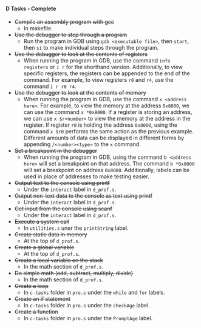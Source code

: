 #### D Tasks - Complete

* ~~Compile an assembly program with gcc~~
  * In makefile.
* ~~Use the debugger to step through a program~~
  * Run the program in GDB using `gdb <executable file>`, then `start`, then `si` to make individual steps through the program.
* ~~Use the debugger to look at the contents of registers~~
  * When running the program in GDB, use the command `info registers` or `i r` for the shorthand version. Additionally, to view specific registers, the registers can be appended to the end of the command. For example, to view registers `r0` and `r4`, use the command `i r r0 r4`.
* ~~Use the debugger to look at the contents of memory~~
  * When running the program in GDB, use the command `x <address here>`. For example, to view the memory at the address `0x8000`, we can use the command `x *0x8000`. If a register is storing an address, we can use `x $r<number>` to view the memory at the address in the register. If register `r0` is holding the address `0x8000`, using the command `x $r0` performs the same action as the previous example. Different amounts of data can be displayed in different forms by appending `/<number><type>` to the `x` command.
* ~~Set a breakpoint in the debugger~~
  * When running the program in GDB, using the command `b <address here>` will set a breakpoint on that address. The command `b *0x8000` will set a breakpoint on address `0x8000`. Additionally, labels can be used in place of addresses to make testing easier.
* ~~Output text to the console using printf~~
  * Under the `interact` label in `d_prof.s`.
* ~~Output non-text data to the console as text using printf~~
  * Under the `interact` label in `d_prof.s`.
* ~~Get input from the console using scanf~~
  * Under the `interact` label in `d_prof.s`.
* ~~Execute a system call~~
  * In `utilities.s` uner the `printString` label.
* ~~Create static data in memory~~
  * At the top of `d_prof.s`.
* ~~Create a global variable~~
  * At the top of `d_prof.s`.
* ~~Create a local variable on the stack~~
  * In the math section of `d_prof.s`.
* ~~Do simple math (add, subtract, multiply, divide)~~
  * In the math section of `d_prof.s`.
* ~~Create a loop~~
  * In `c-tasks` folder in `pro.s` under the `while` and `for` labels.
* ~~Create an if statement~~
  * In `c-tasks` folder in `pro.s` under the `checkAge` label.
* ~~Create a function~~
  * In `c-tasks` folder in `pro.s` under the `PromptAge` label.
